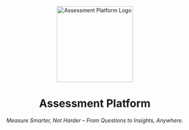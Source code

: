 <div align="center">
  <img src="https://raw.githubusercontent.com/your-repo/assessment-platform/main/public/logo.png" width="200" alt="Assessment Platform Logo">
  <h1>Assessment Platform</h1>
  <p><em>Measure Smarter, Not Harder – From Questions to Insights, Anywhere.</em></p>
</div>
